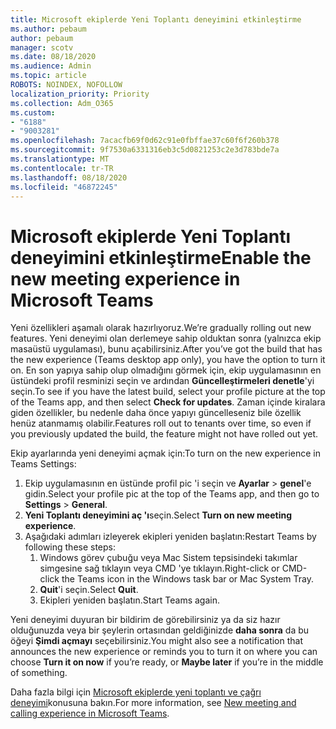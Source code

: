 ```yaml
---
title: Microsoft ekiplerde Yeni Toplantı deneyimini etkinleştirme
ms.author: pebaum
author: pebaum
manager: scotv
ms.date: 08/18/2020
ms.audience: Admin
ms.topic: article
ROBOTS: NOINDEX, NOFOLLOW
localization_priority: Priority
ms.collection: Adm_O365
ms.custom:
- "6188"
- "9003281"
ms.openlocfilehash: 7acacfb69f0d62c91e0fbffae37c60f6f260b378
ms.sourcegitcommit: 9f7530a6331316eb3c5d0821253c2e3d783bde7a
ms.translationtype: MT
ms.contentlocale: tr-TR
ms.lasthandoff: 08/18/2020
ms.locfileid: "46872245"
---
```

# <a name="enable-the-new-meeting-experience-in-microsoft-teams"></a><span data-ttu-id="522a2-102">Microsoft ekiplerde Yeni Toplantı deneyimini etkinleştirme</span><span class="sxs-lookup"><span data-stu-id="522a2-102">Enable the new meeting experience in Microsoft Teams</span></span>

<span data-ttu-id="522a2-103">Yeni özellikleri aşamalı olarak hazırlıyoruz.</span><span class="sxs-lookup"><span data-stu-id="522a2-103">We’re gradually rolling out new features.</span></span> <span data-ttu-id="522a2-104">Yeni deneyimi olan derlemeye sahip olduktan sonra (yalnızca ekip masaüstü uygulaması), bunu açabilirsiniz.</span><span class="sxs-lookup"><span data-stu-id="522a2-104">After you’ve got the build that has the new experience (Teams desktop app only), you have the option to turn it on.</span></span> <span data-ttu-id="522a2-105">En son yapıya sahip olup olmadığını görmek için, ekip uygulamasının en üstündeki profil resminizi seçin ve ardından  **Güncelleştirmeleri denetle**'yi seçin.</span><span class="sxs-lookup"><span data-stu-id="522a2-105">To see if you have the latest build, select your profile picture at the top of the Teams app, and then select  **Check for updates**.</span></span> <span data-ttu-id="522a2-106">Zaman içinde kiralara giden özellikler, bu nedenle daha önce yapıyı güncelleseniz bile özellik henüz atanmamış olabilir.</span><span class="sxs-lookup"><span data-stu-id="522a2-106">Features roll out to tenants over time, so even if you previously updated the build, the feature might not have rolled out yet.</span></span>  

<span data-ttu-id="522a2-107">Ekip ayarlarında yeni deneyimi açmak için:</span><span class="sxs-lookup"><span data-stu-id="522a2-107">To turn on the new experience in Teams Settings:</span></span>

1. <span data-ttu-id="522a2-108">Ekip uygulamasının en üstünde profil pic 'i seçin ve **Ayarlar**  >   **genel**'e gidin.</span><span class="sxs-lookup"><span data-stu-id="522a2-108">Select your profile pic at the top of the Teams app, and then go to **Settings** >  **General**.</span></span> 
2. <span data-ttu-id="522a2-109">**Yeni Toplantı deneyimini aç 'ı**seçin.</span><span class="sxs-lookup"><span data-stu-id="522a2-109">Select **Turn on new meeting experience**.</span></span>
3. <span data-ttu-id="522a2-110">Aşağıdaki adımları izleyerek ekipleri yeniden başlatın:</span><span class="sxs-lookup"><span data-stu-id="522a2-110">Restart Teams by following these steps:</span></span>
    1. <span data-ttu-id="522a2-111">Windows görev çubuğu veya Mac Sistem tepsisindeki takımlar simgesine sağ tıklayın veya CMD 'ye tıklayın.</span><span class="sxs-lookup"><span data-stu-id="522a2-111">Right-click or CMD-click the Teams icon in the Windows task bar or Mac System Tray.</span></span>
    2. <span data-ttu-id="522a2-112">**Quit**'i seçin.</span><span class="sxs-lookup"><span data-stu-id="522a2-112">Select **Quit**.</span></span>
    3. <span data-ttu-id="522a2-113">Ekipleri yeniden başlatın.</span><span class="sxs-lookup"><span data-stu-id="522a2-113">Start Teams again.</span></span>

<span data-ttu-id="522a2-114">Yeni deneyimi duyuran bir bildirim de görebilirsiniz ya da siz hazır olduğunuzda veya bir şeylerin ortasından geldiğinizde **daha sonra** da bu öğeyi **Şimdi açmayı** seçebilirsiniz.</span><span class="sxs-lookup"><span data-stu-id="522a2-114">You might also see a notification that announces the new experience or reminds you to turn it on where you can choose  **Turn it on now**  if you’re ready, or  **Maybe later** if you’re in the middle of something.</span></span>  

<span data-ttu-id="522a2-115">Daha fazla bilgi için [Microsoft ekiplerde yeni toplantı ve çağrı deneyimi](https://techcommunity.microsoft.com/t5/microsoft-teams-blog/new-meeting-and-calling-experience-in-microsoft-teams/ba-p/1537581)konusuna bakın.</span><span class="sxs-lookup"><span data-stu-id="522a2-115">For more information, see [New meeting and calling experience in Microsoft Teams](https://techcommunity.microsoft.com/t5/microsoft-teams-blog/new-meeting-and-calling-experience-in-microsoft-teams/ba-p/1537581).</span></span>